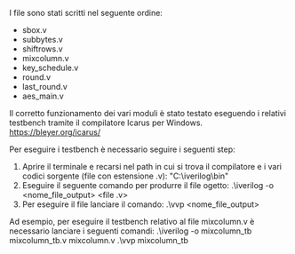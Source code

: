 I file sono stati scritti nel seguente ordine:
- sbox.v
- subbytes.v
- shiftrows.v
- mixcolumn.v
- key_schedule.v
- round.v
- last_round.v
- aes_main.v

Il corretto funzionamento dei vari moduli è stato testato eseguendo i relativi testbench tramite il compilatore Icarus per Windows.
https://bleyer.org/icarus/

Per eseguire i testbench è necessario seguire i seguenti step:
1) Aprire il terminale e recarsi nel path in cui si trova il compilatore e i vari codici sorgente (file con estensione .v): "C:\iverilog\bin"
2) Eseguire il seguente comando per produrre il file ogetto: .\iverilog -o <nome_file_output> <file .v>
3) Per eseguire il file lanciare il comando: .\vvp <nome_file_output>

Ad esempio, per eseguire il testbench relativo al file mixcolumn.v è necessario lanciare i seguenti comandi:
.\iverilog -o mixcolumn_tb mixcolumn_tb.v mixcolumn.v
.\vvp mixcolumn_tb
